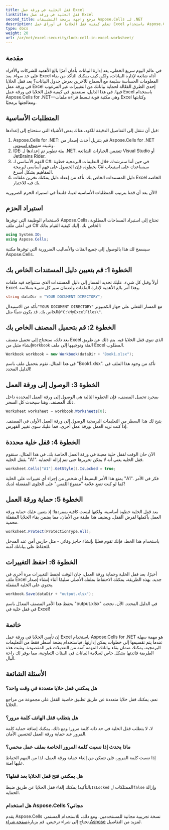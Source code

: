 ```yaml
---
title: قفل الخلية في ورقة عمل Excel
linktitle: قفل الخلية في ورقة عمل Excel
second_title: مرجع واجهة برمجة التطبيقات Aspose.Cells لـ .NET
description: تعلم كيفية قفل الخلايا في أوراق عمل Excel باستخدام Aspose.Cells for .NET. برنامج تعليمي سهل خطوة بخطوة لإدارة البيانات بشكل آمن.
type: docs
weight: 20
url: /ar/net/excel-security/lock-cell-in-excel-worksheet/
---
```

## مقدمة

في عالم اليوم سريع الخطى، يعد إدارة البيانات بأمان أمرًا بالغ الأهمية للشركات والأفراد على حد سواء. يعد Excel أداة شائعة لإدارة البيانات، ولكن كيف يمكنك التأكد من بقاء المعلومات الحساسة سليمة مع السماح للآخرين بعرض جدول البيانات؟ يعد قفل الخلايا في ورقة عمل Excel إحدى الطرق الفعّالة لحماية بياناتك من التغييرات غير المرغوب فيها. في هذا الدليل، سنتعمق في كيفية قفل الخلايا في ورقة عمل Excel باستخدام Aspose.Cells for .NET—وهي مكتبة قوية تبسط قراءة ملفات Excel وكتابتها ومعالجتها برمجيًا.

## المتطلبات الأساسية

قبل أن ننتقل إلى التفاصيل الدقيقة للكود، هناك بعض الأشياء التي ستحتاج إلى إعدادها:

1.  Aspose.Cells for .NET: قم بتنزيل أحدث إصدار من Aspose.Cells for .NET وتثبيته من[موقع اسبوس](https://releases.aspose.com/cells/net/).
2. IDE: بيئة تطوير تم إعدادها لـ .NET. تتضمن الخيارات الشائعة Visual Studio أو JetBrains Rider.
3. الفهم الأساسي لـ C#: في حين أننا سنرشدك خلال التعليمات البرمجية خطوة بخطوة، فإن الحصول على فهم أساسي لبرمجة C# سيساعدك على استيعاب المفاهيم بشكل أسرع.
4. دليل المستندات الخاص بك: تأكد من إعداد دليل يمكنك تخزين ملفات Excel الخاصة بك فيه للاختبار.

الآن بعد أن قمنا بترتيب المتطلبات الأساسية لدينا، فلنبدأ في استيراد الحزم الضرورية!

## استيراد الحزم

لاستخدام الوظيفة التي توفرها Aspose.Cells، تحتاج إلى استيراد المساحات المطلوبة في أعلى ملف C# الخاص بك. إليك كيفية القيام بذلك:

```csharp
using System.IO;
using Aspose.Cells;
```

سيسمح لك هذا بالوصول إلى جميع الفئات والأساليب الضرورية التي توفرها مكتبة Aspose.Cells.

## الخطوة 1: قم بتعيين دليل المستندات الخاص بك

أولاً وقبل كل شيء، عليك تحديد المسار إلى دليل المستندات الذي ستتواجد فيه ملفات Excel. وهذا أمر بالغ الأهمية لإدارة الملفات ولضمان سير كل شيء بسلاسة. 

```csharp
string dataDir = "YOUR DOCUMENT DIRECTORY";
```

 تأكد من الاستبدال`"YOUR DOCUMENT DIRECTORY"` مع المسار الفعلي على جهاز الكمبيوتر الخاص بك. قد يكون شيئًا مثل`@"C:\MyExcelFiles\"`.

## الخطوة 2: قم بتحميل المصنف الخاص بك

بعد ذلك، ستحتاج إلى تحميل مصنف Excel الذي تنوي قفل الخلايا فيه. يتم ذلك عن طريق إنشاء مثيل من`Workbook` الفئة وتوجيهها إلى ملف Excel المطلوب.

```csharp
Workbook workbook = new Workbook(dataDir + "Book1.xlsx");
```

في هذا المثال، نقوم بتحميل ملف باسم "Book1.xlsx". تأكد من وجود هذا الملف في الدليل المحدد!

## الخطوة 3: الوصول إلى ورقة العمل

بمجرد تحميل المصنف، فإن الخطوة التالية هي الوصول إلى ورقة العمل المحددة داخل ذلك المصنف. وهنا سيحدث كل السحر. 

```csharp
Worksheet worksheet = workbook.Worksheets[0];
```

يتيح لك هذا السطر من التعليمات البرمجية الوصول إلى ورقة العمل الأولى في المصنف. إذا كنت تريد العمل بورقة عمل أخرى، فما عليك سوى تغيير الفهرس.

## الخطوة 4: قفل خلية محددة 

الآن حان الوقت لقفل خلية معينة في ورقة العمل الخاصة بك. في هذا المثال، سنقوم بقفل الخلية "A1". قفل الخلية يعني أنه لا يمكن تحريرها حتى تتم إزالة الحماية.

```csharp
worksheet.Cells["A1"].GetStyle().IsLocked = true;
```

يمنع هذا الأمر البسيط أي شخص من إجراء أي تغييرات على الخلية "A1". فكر في الأمر كما لو كنت تضع علامة "ممنوع اللمس" على الحلوى المفضلة لديك!

## الخطوة 5: حماية ورقة العمل

يعد قفل الخلية خطوة أساسية، ولكنها ليست كافية بمفردها؛ إذ يتعين عليك حماية ورقة العمل بأكملها لفرض القفل. ويضيف هذا طبقة من الأمان، مما يضمن بقاء الخلايا المقفلة محمية.

```csharp
worksheet.Protect(ProtectionType.All);
```

باستخدام هذا الخط، فإنك تقوم فعليًا بإنشاء حاجز وقائي - مثل حارس أمن عند المدخل للحفاظ على بياناتك آمنة.

## الخطوة 6: احفظ التغييرات

أخيرًا، بعد قفل الخلية وحماية ورقة العمل، حان الوقت لحفظ التغييرات مرة أخرى في ملف Excel جديد. بهذه الطريقة، يمكنك الاحتفاظ بملفك الأصلي سليمًا أثناء إنشاء إصدار يحتوي على الخلية المقفلة.

```csharp
workbook.Save(dataDir + "output.xlsx");
```

يحفظ هذا الأمر المصنف المعدّل باسم "output.xlsx" في الدليل المحدد. الآن، نجحت في قفل خلية في Excel!

## خاتمة

إن تأمين الخلايا في ورقة عمل Excel باستخدام Aspose.Cells for .NET هو مهمة سهلة عندما يتم تقسيمها إلى خطوات يمكن إدارتها. فباستخدام بضعة أسطر فقط من التعليمات البرمجية، يمكنك ضمان بقاء بياناتك المهمة آمنة من التعديلات غير المقصودة. وتثبت هذه الطريقة فائدتها بشكل خاص لسلامة البيانات في البيئات التعاونية، مما يوفر لك راحة البال.

## الأسئلة الشائعة

### هل يمكنني قفل خلايا متعددة في وقت واحد؟
نعم، يمكنك قفل خلايا متعددة عن طريق تطبيق خاصية القفل على مجموعة من مراجع الخلايا.

### هل يتطلب قفل الهاتف كلمة مرور؟
لا، لا يتطلب قفل الخلية في حد ذاته كلمة مرور؛ ومع ذلك، يمكنك إضافة حماية كلمة المرور عند حماية ورقة العمل لتحسين الأمان.

### ماذا يحدث إذا نسيت كلمة المرور الخاصة بملف عمل محمي؟
إذا نسيت كلمة المرور، فلن تتمكن من إلغاء حماية ورقة العمل، لذا من المهم الحفاظ عليها آمنة.

### هل يمكنني فتح قفل الخلايا بعد قفلها؟
 بالتأكيد! يمكنك إلغاء قفل الخلايا عن طريق ضبط`IsLocked` الممتلكات ل`false` وإزالة الحماية.

### هل استخدام Aspose.Cells مجاني؟
يقدم Aspose.Cells نسخة تجريبية مجانية للمستخدمين. ومع ذلك، للاستخدام المستمر، تحتاج إلى شراء ترخيص. قم بزيارة[صفحة شراء Aspose](https://purchase.aspose.com/buy) لمزيد من التفاصيل.